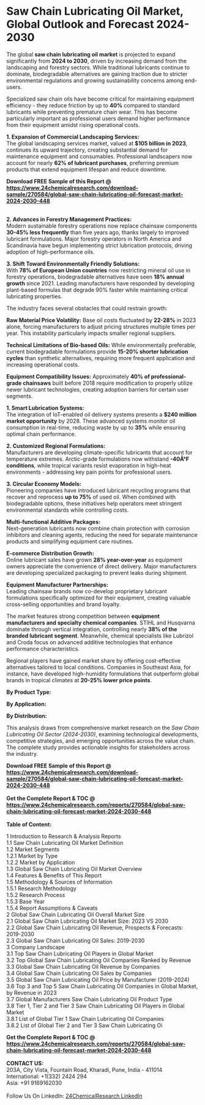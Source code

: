<h1>Saw Chain Lubricating Oil Market, Global Outlook and Forecast 2024-2030</h1><p>The global <strong>saw chain lubricating oil market</strong> is projected to expand significantly from <strong>2024 to 2030</strong>, driven by increasing demand from the landscaping and forestry sectors. While traditional lubricants continue to dominate, biodegradable alternatives are gaining traction due to stricter environmental regulations and growing sustainability concerns among end-users.</p><p>Specialized saw chain oils have become critical for maintaining equipment efficiency - they reduce friction by up to <strong>40%</strong> compared to standard lubricants while preventing premature chain wear. This has become particularly important as professional users demand higher performance from their equipment amidst rising operational costs.</p><p><strong>1. Expansion of Commercial Landscaping Services:</strong><br>
The global landscaping services market, valued at <strong>$105 billion in 2023</strong>, continues its upward trajectory, creating substantial demand for maintenance equipment and consumables. Professional landscapers now account for nearly <strong>62% of lubricant purchases</strong>, preferring premium products that extend equipment lifespan and reduce downtime.</p><div><b>Download FREE Sample of this Report @ 
            <a href="https://www.24chemicalresearch.com/download-sample/270584/global-saw-chain-lubricating-oil-forecast-market-2024-2030-448">
            https://www.24chemicalresearch.com/download-sample/270584/global-saw-chain-lubricating-oil-forecast-market-2024-2030-448</a></b></div><br><p><strong>2. Advances in Forestry Management Practices:</strong><br>
Modern sustainable forestry operations now replace chainsaw components <strong>30-45% less frequently</strong> than five years ago, thanks largely to improved lubricant formulations. Major forestry operators in North America and Scandinavia have begun implementing strict lubrication protocols, driving adoption of high-performance oils.</p><p><strong>3. Shift Toward Environmentally Friendly Solutions:</strong><br>
With <strong>78% of European Union countries</strong> now restricting mineral oil use in forestry operations, biodegradable alternatives have seen <strong>18% annual growth</strong> since 2021. Leading manufacturers have responded by developing plant-based formulas that degrade 90% faster while maintaining critical lubricating properties.</p><p>The industry faces several obstacles that could restrain growth:</p><p><strong>Raw Material Price Volatility:</strong> Base oil costs fluctuated by <strong>22-28%</strong> in 2023 alone, forcing manufacturers to adjust pricing structures multiple times per year. This instability particularly impacts smaller regional suppliers.</p><p><strong>Technical Limitations of Bio-based Oils:</strong> While environmentally preferable, current biodegradable formulations provide <strong>15-20% shorter lubrication cycles</strong> than synthetic alternatives, requiring more frequent application and increasing operational costs.</p><p><strong>Equipment Compatibility Issues:</strong> Approximately <strong>40% of professional-grade chainsaws</strong> built before 2018 require modification to properly utilize newer lubricant technologies, creating adoption barriers for certain user segments.</p><p><strong>1. Smart Lubrication Systems:</strong><br>
The integration of IoT-enabled oil delivery systems presents a <strong>$240 million market opportunity</strong> by 2028. These advanced systems monitor oil consumption in real-time, reducing waste by up to <strong>35%</strong> while ensuring optimal chain performance.</p><p><strong>2. Customized Regional Formulations:</strong><br>
Manufacturers are developing climate-specific lubricants that account for temperature extremes. Arctic-grade formulations now withstand <strong>-40Â°F conditions</strong>, while tropical variants resist evaporation in high-heat environments - addressing key pain points for professional users.</p><p><strong>3. Circular Economy Models:</strong><br>
Pioneering companies have introduced lubricant recycling programs that recover and reprocess <strong>up to 75%</strong> of used oil. When combined with biodegradable options, these initiatives help operators meet stringent environmental standards while controlling costs.</p><p><strong>Multi-functional Additive Packages:</strong><br>
	Next-generation lubricants now combine chain protection with corrosion inhibitors and cleaning agents, reducing the need for separate maintenance products and simplifying equipment care routines.</p><p><strong>E-commerce Distribution Growth:</strong><br>
	Online lubricant sales have grown <strong>28% year-over-year</strong> as equipment owners appreciate the convenience of direct delivery. Major manufacturers are developing specialized packaging to prevent leaks during shipment.</p><p><strong>Equipment Manufacturer Partnerships:</strong><br>
	Leading chainsaw brands now co-develop proprietary lubricant formulations specifically optimized for their equipment, creating valuable cross-selling opportunities and brand loyalty.</p><p>The market features strong competition between <strong>equipment manufacturers and specialty chemical companies</strong>. STIHL and Husqvarna dominate through vertical integration, controlling nearly <strong>38% of the branded lubricant segment</strong>. Meanwhile, chemical specialists like Lubrizol and Croda focus on advanced additive technologies that enhance performance characteristics.</p><p>Regional players have gained market share by offering cost-effective alternatives tailored to local conditions. Companies in Southeast Asia, for instance, have developed high-humidity formulations that outperform global brands in tropical climates at <strong>20-25% lower price points</strong>.</p><p><strong>By Product Type:</strong></p><p><strong>By Application:</strong></p><p><strong>By Distribution:</strong></p><p>This analysis draws from comprehensive market research on the <em>Saw Chain Lubricating Oil Sector (2024-2030)</em>, examining technological developments, competitive strategies, and emerging opportunities across the value chain. The complete study provides actionable insights for stakeholders across the industry.</p><div><b>Download FREE Sample of this Report @ 
            <a href="https://www.24chemicalresearch.com/download-sample/270584/global-saw-chain-lubricating-oil-forecast-market-2024-2030-448">
            https://www.24chemicalresearch.com/download-sample/270584/global-saw-chain-lubricating-oil-forecast-market-2024-2030-448</a></b></div><br><div><b>Get the Complete Report & TOC @ 
            <a href="https://www.24chemicalresearch.com/reports/270584/global-saw-chain-lubricating-oil-forecast-market-2024-2030-448">
            https://www.24chemicalresearch.com/reports/270584/global-saw-chain-lubricating-oil-forecast-market-2024-2030-448</a></b></div><br>
            <b>Table of Content:</b><p>1 Introduction to Research & Analysis Reports<br />
    1.1 Saw Chain Lubricating Oil Market Definition<br />
    1.2 Market Segments<br />
        1.2.1 Market by Type<br />
        1.2.2 Market by Application<br />
    1.3 Global Saw Chain Lubricating Oil Market Overview<br />
    1.4 Features & Benefits of This Report<br />
    1.5 Methodology & Sources of Information<br />
        1.5.1 Research Methodology<br />
        1.5.2 Research Process<br />
        1.5.3 Base Year<br />
        1.5.4 Report Assumptions & Caveats<br />
2 Global Saw Chain Lubricating Oil Overall Market Size<br />
    2.1 Global Saw Chain Lubricating Oil Market Size: 2023 VS 2030<br />
    2.2 Global Saw Chain Lubricating Oil Revenue, Prospects & Forecasts: 2019-2030<br />
    2.3 Global Saw Chain Lubricating Oil Sales: 2019-2030<br />
3 Company Landscape<br />
    3.1 Top Saw Chain Lubricating Oil Players in Global Market<br />
    3.2 Top Global Saw Chain Lubricating Oil Companies Ranked by Revenue<br />
    3.3 Global Saw Chain Lubricating Oil Revenue by Companies<br />
    3.4 Global Saw Chain Lubricating Oil Sales by Companies<br />
    3.5 Global Saw Chain Lubricating Oil Price by Manufacturer (2019-2024)<br />
    3.6 Top 3 and Top 5 Saw Chain Lubricating Oil Companies in Global Market, by Revenue in 2023<br />
    3.7 Global Manufacturers Saw Chain Lubricating Oil Product Type<br />
    3.8 Tier 1, Tier 2 and Tier 3 Saw Chain Lubricating Oil Players in Global Market<br />
        3.8.1 List of Global Tier 1 Saw Chain Lubricating Oil Companies<br />
        3.8.2 List of Global Tier 2 and Tier 3 Saw Chain Lubricating Oi</p><div><b>Get the Complete Report & TOC @ 
            <a href="https://www.24chemicalresearch.com/reports/270584/global-saw-chain-lubricating-oil-forecast-market-2024-2030-448">
            https://www.24chemicalresearch.com/reports/270584/global-saw-chain-lubricating-oil-forecast-market-2024-2030-448</a></b></div><br><b>CONTACT US:</b><br>
            203A, City Vista, Fountain Road, Kharadi, Pune, India - 411014<br>
            International: +1(332) 2424 294<br>
            Asia: +91 9169162030 <br><br>
            Follow Us On LinkedIn: <a href="https://www.linkedin.com/company/24chemicalresearch/">24ChemicalResearch LinkedIn</a>